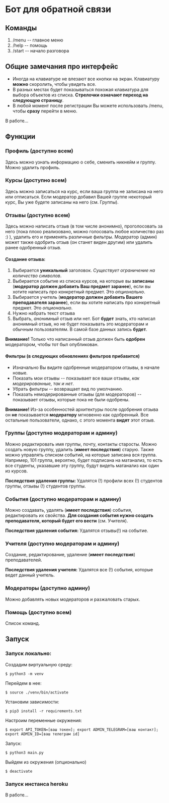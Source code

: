 # Бот для обратной связи
## Команды
1. /menu -- главное меню
2. /help -- помощь
3. /start -- начало разговора
## Общие замечания про интерфейс
* Иногда на клавиатуре не влезают все кнопки на экран. Клавиатуру __можно__ скоролить, чтобы увидеть все.
* В разных местах будет показываться похожая клавиатура для выбора объектов из списка. __Стрелочки означают переход
на следующую страницу__.
* В любой момент после регистрации Вы можете использовать /menu, чтобы __сразу__ перейти в меню.

В работе...
## Функции 
### Профиль (доступно всем)
Здесь можно узнать информацию о себе, сменить никнейм и группу. Можно удалить профиль.
### Курсы (доступно всем)
Здесь можно записаться на курс, если ваша группа не записана на него или отписаться. Если модератор добавил Вашей группе
некоторый курс, Вы уже будете записаны на него (см. Группы). 
### Отзывы (доступно всем)
Здесь можно написать отзыв (в том числе анонимно), проголосовать за него (пока плохо реализовано, 
можно голосовать любое количество раз :) ),
удалить его и применять различные фильтры. Модератор (админ) может также одобрить отзыв
(он станет виден другим) или удалить ранее одобренный отзыв.
#### Создание отзыва:
1. Выбирается __уникальный__ заголовок. _Существует ограничение на количество символов_.
2. Выбирается событие из списка курсов, на которые вы __записаны__ (__модератор должен добавить Ваш предмет заранее__), 
   если вы хотите написать про конкретный предмет. Это _опционально_.
3. Выбирается учитель (__модератор должен добавить Вашего преподавателя заранее__), 
   если вы хотите написать про конкретный предмет. Это _опционально_.
4. Нужно набрать текст отзыва
5. Выбрать, _анонимный_ отзыв или нет. Бот __будет__ знать, кто написал анонимный отзыв, но не будет показывать это
модераторам и обычным пользователям. В самой базе данных запись __будет__.
   
__Внимание!__ Только что написанный отзыв должен быть __одобрен__ модератором, чтобы тот был опубликован.
#### Фильтры (в следующих обновлениях фильтров прибавится)
* Изначально Вы видите одобренные модератором отзывы, в начале новые.
* Показать мои отзывы -- показывает все ваши отзывы, _как модерированные, так и нет_.
* Убрать фильтры -- возвращает вид по умолчанию.
* Показать немодерированные отзывы (для модераторов) -- показывает отзывы, которые пока не были одобрены.

__Внимание!__ Из-за особенностей архитектуры после одобрения отзыва он __не__ показывается __модератору__
мгновенно как одобренный. Все остальные пользователи, однако, с этого момента __видят__ этот отзыв.
### Группы (доступно модераторам и админу)
Можно редактировать имя группы, почту, контакты старосты. Можно создать новую группу, удалить (__имеет последствия__)
старую. Также можно управлять списком событий, на которые записана вся группа. 
Например, 101 группа, вероятно, будет подписана на матанализ, то есть все студенты, указавшие эту группу, будут видеть
матанализ как один из курсов.

__Последствия удаления группы:__ Удалятся (!) профили всех (!) студентов группы, отзывы (!) студентов группы.
### События (доступно модераторам и админу)
Можно создавать, удалять (__имеет последствия__) события, редактировать их свойства.
__Для создания события нужно создать преподавателя, который будет его вести__ (см. Учителя).

__Последствия удаления события:__ Удалятся отзывы(!) на событие.
### Учителя (доступно модераторам и админу)
Создание, редактирование, удаление (__имеет последствия__) преподавателей.

__Последствия удаления учителя:__ Удалятся все (!) события, которые ведет данный учитель.
### Модераторы (доступно админу)
Можно добавлять новых модераторов и разжаловать старых.
### Помощь (доступно всем)
Список команд.

## Запуск
### Запуск локально:
Создадим виртуальную среду:
```
$ python3 -m venv
```
Перейдем в нее:
```
$ source ./venv/bin/activate
```
Установим зависимости:
```
$ pip3 install -r requirements.txt
```
Настроим переменные окружения:
```
$ export API_TOKEN=[ваш токен]; export ADMIN_TELEGRAM=[ваш контакт]; export ADMIN_ID=[ваш телеграм id]
```
Запуск:
```
$ python3 main.py 
```
Выйдем из окружения (опционально)
```
$ deactivate
```
### Запуск инстанса heroku
В работе...